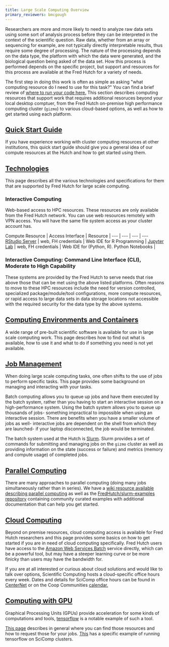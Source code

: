```yaml
---
title: Large Scale Computing Overview
primary_reviewers: bmcgough
---
```


Researchers are more and more likely to need to analyze raw data sets using some sort of analysis process before they can be interpreted in the context of the scientific question. Raw data, whether from an array or sequencing for example, are not typically directly interpretable results, thus require some degree of processing. The nature of the processing depends on the data type, the platform with which the data were generated, and the biological question being asked of the data set. How this process is performed depends on the specific project, but support and resources for this process are available at the Fred Hutch for a variety of needs.

The first step in doing this work is often as simple as asking "what computing resource do I need to use for this task?" You can find a brief review of [where to run your code here.](/scicomputing/software_running/) This section describes computing resources that support work that requires additional resoruces beyond your local desktop comptuer, from the Fred Hutch on-premise high performance computing cluster (`gizmo`) to various cloud-based options, as well as how to get started using each platform.

## [Quick Start Guide](/scicomputing/compute_quickstart/)

If you have experience working with cluster computing resources at other institutions, this quick start guide should give you a general idea of our compute resources at the Hutch and how to get started using them.

## [Technologies](/scicomputing/compute_platforms/)
This page describes all the various technologies and specifications for them that are supported by Fred Hutch for large scale computing.

### Interactive Computing

Web-based access to HPC resources. These resources are only available from the Fred Hutch network.
You can use web resources remotely with VPN access. 
You will have the same file system access as your cluster account has.


Compute Resource | Access Interface | Resource |
--- | --- | --- | ---
[RStudio Server](http://rstudio-launcher.fredhutch.org) | web, FH credentials | Web IDE for R Programming |
[Jupyter Lab](/scicomputing/software_python.md#jupyter) | web, FH credentials | Web IDE for (Python, R). Python Notebooks |

### Interactive Computing: Command Line Interface (CLI), Moderate to High Capability

These systems are provided by the Fred Hutch to serve needs that rise above those that can be met using the above listed platforms.  Often reasons to move to these HPC resources include the need for version controlled, specialized package/module/tool configurations, more compute resources, or rapid access to large data sets in data storage locations not accessible with the required security for the data type by the above systems.


## [Computing Environments and Containers](/scicomputing/compute_environments/)

A wide range of pre-built scientific software is available for use in large scale computing work.  This page describes how to find out what is available, how to use it and what to do if something you need is not yet available. 

## [Job Management](/scicomputing/compute_jobs/)

When doing large scale computing tasks, one often shifts to the use of jobs to perform specific tasks.  This page provides some background on managing and interacting with your tasks.

Batch computing allows you to queue up jobs and have them executed by the batch system, rather than you having to start an interactive session on a high-performance system.  Using the batch system allows you to queue up thousands of jobs- something impractical to impossible when using an interactive session.  There are benefits when you have a smaller volume of jobs as well- interactive jobs are dependent on the shell from which they are launched- if your laptop disconnected, the job would be terminated.

The batch system used at the Hutch is [Slurm](https://slurm.schedmd.com/archive/slurm-21.08.5/). Slurm provides a set of commands for submitting and managing jobs on the `gizmo` cluster as well as providing information on the state (success or failure) and metrics (memory and compute usage) of completed jobs.

## [Parallel Computing](/scicomputing/compute_parallel/)

There are many approaches to parallel computing (doing many jobs simultaneously rather than in series). We have a [wiki resource available describing parallel computing](/scicomputing/compute_parallel/) as well as the [FredHutch/slurm-examples repository](https://github.com/FredHutch/slurm-examples) containing community curated examples with additional documentation that can help you get started.

## [Cloud Computing](/scicomputing/compute_cloud/)

Beyond on premise resources, cloud computing access is available for Fred Hutch researchers and this page provides some basics on how to get started if you are in need of cloud computing specifically.  Fred Hutch users have access to the [Amazon Web Services Batch](https://aws.amazon.com/batch/) service directly, which can be a powerful tool, but may have a steeper learning curve or be more finicky than users may have the bandwidth for.

If you are at all interested or curious about cloud solutions and would like to
talk over options, Scientific Computing hosts a cloud-specific office hours
every week.  Dates and details for SciComp office hours can be found in
[CenterNet](https://centernet.fredhutch.org/cn/e/center-it/scicomp_nextgen_officehours10092018.html) or on the Coop Communities [calendar.](https://calendar.google.com/calendar/embed?src=gd30dlifri4fu7h104cuqdj0dg%40group.calendar.google.com&ctz=America%2FLos_Angeles) 

## [Computing with GPU](/scicomputing/compute_gpu/)

Graphical Processing Units (GPUs) provide acceleration for some kinds of computations and tools, [tensorflow](https://www.tensorflow.org/) is a notable example of such a tool.

[This page](/scicomputing/compute_gpu/) describes in general where you can find those resources and how to request those for your jobs.  [This](/compdemos/tensorflow-gpu/) has a specific example of running tensorflow on SciComp clusters.

